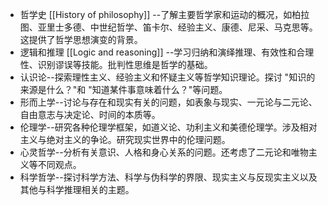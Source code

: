 - 哲学史 [[History of philosophy]]  --了解主要哲学家和运动的概况，如柏拉图、亚里士多德、中世纪哲学、笛卡尔、经验主义、康德、尼采、马克思等。这提供了哲学思想演变的背景。
- 逻辑和推理 [[Logic and reasoning]] --学习归纳和演绎推理、有效性和合理性、识别谬误等技能。批判性思维是哲学的基础。
- 认识论--探索理性主义、经验主义和怀疑主义等哲学知识理论。探讨 "知识的来源是什么？"和 "知道某件事意味着什么？"等问题。
- 形而上学--讨论与存在和现实有关的问题，如表象与现实、一元论与二元论、自由意志与决定论、时间的本质等。
- 伦理学--研究各种伦理学框架，如道义论、功利主义和美德伦理学。涉及相对主义与绝对主义的争论。研究现实世界中的伦理问题。
- 心灵哲学--分析有关意识、人格和身心关系的问题。还考虑了二元论和唯物主义等不同观点。
- 科学哲学--探讨科学方法、科学与伪科学的界限、现实主义与反现实主义以及其他与科学推理相关的主题。